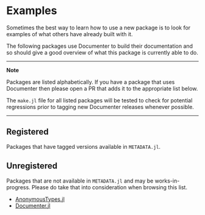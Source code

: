 # Examples

Sometimes the best way to learn how to use a new package is to look for
examples of what others have already built with it.

The following packages use Documenter to build their documentation and so
should give a good overview of what this package is currently able to do.

---

**Note**

Packages are listed alphabetically. If you have a package that uses Documenter
then please open a PR that adds it to the appropriate list below.

The `make.jl` file for all listed packages will be tested to check for potential
regressions prior to tagging new Documenter releases whenever possible.

---

## Registered

Packages that have tagged versions available in `METADATA.jl`.

## Unregistered

Packages that are not available in `METADATA.jl` and may be works-in-progress.
Please do take that into consideration when browsing this list.

- [AnonymousTypes.jl](https://michaelhatherly.github.io/AnonymousTypes.jl/latest)
- [Documenter.jl](https://michaelhatherly.github.io/Documenter.jl/latest)


